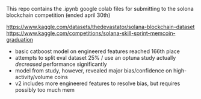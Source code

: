 This repo contains the .ipynb google colab files for submitting to the solona blockchain competition (ended april 30th)

https://www.kaggle.com/datasets/thedevastator/solana-blockchain-dataset
https://www.kaggle.com/competitions/solana-skill-sprint-memcoin-graduation

- basic catboost model on engineered features reached 166th place
- attempts to split eval dataset 25% / use an optuna study actually *decreased* performance significantly
- model from study, however, revealed major bias/confidence on high-activity/volume coins
- v2 includes more engineered features to resolve bias, but requires possibly too much mem